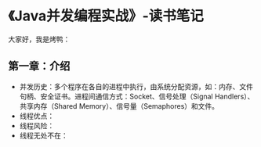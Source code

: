 # 《Java并发编程实战》-读书笔记

大家好，我是烤鸭：
	

## 第一章：介绍

- 并发历史：多个程序在各自的进程中执行，由系统分配资源，如：内存、文件句柄、安全证书。进程间通信方式：Socket、信号处理（Signal Handlers）、共享内存（Shared Memory）、信号量（Semaphores）和文件。
- 线程优点：
- 线程风险：
- 线程无处不在：

